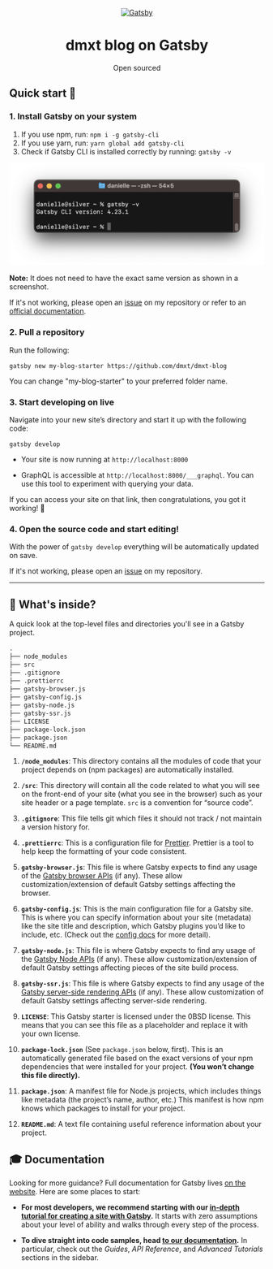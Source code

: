<p align="center">
  <a href="https://www.gatsbyjs.com">
    <img alt="Gatsby" src="https://www.gatsbyjs.com/Gatsby-Monogram.svg" width="60" />
  </a>
</p>
<h1 align="center">
  dmxt blog on Gatsby
</h1>
<p align="center">Open sourced</p>



##  Quick start 🚀

### 1. Install Gatsby on your system

    
1. If you use npm, run: `npm i -g gatsby-cli`
2. If you use yarn, run: `yarn global add gatsby-cli`
3. Check if Gatsby CLI is installed correctly by running: `gatsby -v`

![](content/images/gatsby-version-cli.png)

**Note:** It does not need to have the exact same version as shown in a screenshot.

If it's not working, please open an [issue](https://github.com/dmxt/dmxt-blog/issues) on my repository or refer to an [official documentation](https://www.gatsbyjs.com/docs/tutorial/part-0/#gatsby-cli).

### 2. Pull a repository

Run the following:

    gatsby new my-blog-starter https://github.com/dmxt/dmxt-blog

You can change "my-blog-starter" to your preferred folder name. 
   

       
### 3. Start developing on live

Navigate into your new site’s directory and start it up with the following code:

```shell
gatsby develop
```

* Your site is now running at `http://localhost:8000`

* GraphQL is accessible at `http://localhost:8000/___graphql`. You can use this tool to experiment with querying your data.

If you can access your site on that link, then congratulations, you got it working! 🎉


### 4. Open the source code and start editing!

With the power of `gatsby develop` everything will be automatically updated on save.

If it's not working, please open an [issue](https://github.com/dmxt/dmxt-blog/issues) on my repository.


---

## 🧐 What's inside?

A quick look at the top-level files and directories you'll see in a Gatsby project.

    .
    ├── node_modules
    ├── src
    ├── .gitignore
    ├── .prettierrc
    ├── gatsby-browser.js
    ├── gatsby-config.js
    ├── gatsby-node.js
    ├── gatsby-ssr.js
    ├── LICENSE
    ├── package-lock.json
    ├── package.json
    └── README.md

1.  **`/node_modules`**: This directory contains all the modules of code that your project depends on (npm packages) are automatically installed.

2.  **`/src`**: This directory will contain all the code related to what you will see on the front-end of your site (what you see in the browser) such as your site header or a page template. `src` is a convention for “source code”.

3.  **`.gitignore`**: This file tells git which files it should not track / not maintain a version history for.

4.  **`.prettierrc`**: This is a configuration file for [Prettier](https://prettier.io/). Prettier is a tool to help keep the formatting of your code consistent.

5.  **`gatsby-browser.js`**: This file is where Gatsby expects to find any usage of the [Gatsby browser APIs](https://www.gatsbyjs.com/docs/reference/config-files/gatsby-browser/) (if any). These allow customization/extension of default Gatsby settings affecting the browser.

6.  **`gatsby-config.js`**: This is the main configuration file for a Gatsby site. This is where you can specify information about your site (metadata) like the site title and description, which Gatsby plugins you’d like to include, etc. (Check out the [config docs](https://www.gatsbyjs.com/docs/reference/config-files/gatsby-config/) for more detail).

7.  **`gatsby-node.js`**: This file is where Gatsby expects to find any usage of the [Gatsby Node APIs](https://www.gatsbyjs.com/docs/reference/config-files/gatsby-node/) (if any). These allow customization/extension of default Gatsby settings affecting pieces of the site build process.

8.  **`gatsby-ssr.js`**: This file is where Gatsby expects to find any usage of the [Gatsby server-side rendering APIs](https://www.gatsbyjs.com/docs/reference/config-files/gatsby-ssr/) (if any). These allow customization of default Gatsby settings affecting server-side rendering.

9.  **`LICENSE`**: This Gatsby starter is licensed under the 0BSD license. This means that you can see this file as a placeholder and replace it with your own license.

10. **`package-lock.json`** (See `package.json` below, first). This is an automatically generated file based on the exact versions of your npm dependencies that were installed for your project. **(You won’t change this file directly).**

11. **`package.json`**: A manifest file for Node.js projects, which includes things like metadata (the project’s name, author, etc.) This manifest is how npm knows which packages to install for your project.

12. **`README.md`**: A text file containing useful reference information about your project.

## 🎓 Documentation

Looking for more guidance? Full documentation for Gatsby lives [on the website](https://www.gatsbyjs.com/). Here are some places to start:

- **For most developers, we recommend starting with our [in-depth tutorial for creating a site with Gatsby](https://www.gatsbyjs.com/tutorial/).** It starts with zero assumptions about your level of ability and walks through every step of the process.

- **To dive straight into code samples, head [to our documentation](https://www.gatsbyjs.com/docs/).** In particular, check out the _Guides_, _API Reference_, and _Advanced Tutorials_ sections in the sidebar.